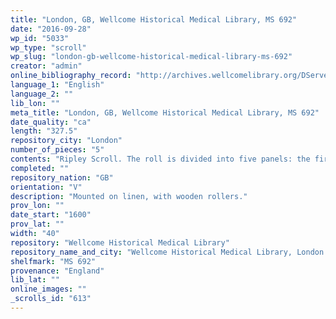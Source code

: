 ```yaml
---
title: "London, GB, Wellcome Historical Medical Library, MS 692"
date: "2016-09-28"
wp_id: "5033"
wp_type: "scroll"
wp_slug: "london-gb-wellcome-historical-medical-library-ms-692"
creator: "admin"
online_bibliography_record: "http://archives.wellcomelibrary.org/DServe/dserve.exe?dsqIni=Dserve.ini&dsqApp=Archive&dsqCmd=Show.tcl&dsqDb=Catalog&dsqPos=11&dsqSearch=%28%28text%29%3D%27scroll%27%29"
language_1: "English"
language_2: ""
lib_lon: ""
meta_title: "London, GB, Wellcome Historical Medical Library, MS 692"
date_quality: "ca"
length: "327.5"
repository_city: "London"
number_of_pieces: "5"
contents: "Ripley Scroll. The roll is divided into five panels: the first an Alchemist holding an alembic; the next, which is the largest, a fountain supported by a column with many symbolic accessory figures: the thrid, a golden eagle on a sphere, with legend 'The Birde of hermes is my name: eatings my winges to make me tame': the fourth, a large green dragon with other symbols: the last, a full-length figure of the Philosopher, bearing a staff having a scroll wrapped round it, one end terminating in a spear-haed, the other in a horse's hoof shod."
completed: ""
repository_nation: "GB"
orientation: "V"
description: "Mounted on linen, with wooden rollers."
prov_lon: ""
date_start: "1600"
prov_lat: ""
width: "40"
repository: "Wellcome Historical Medical Library"
repository_name_and_city: "Wellcome Historical Medical Library, London GB"
shelfmark: "MS 692"
provenance: "England"
lib_lat: ""
online_images: ""
_scrolls_id: "613"
---
```



